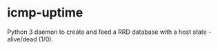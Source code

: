 # icmp-uptime
Python 3 daemon to create and feed a RRD database with a host state - alive/dead (1/0).
